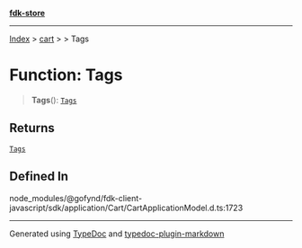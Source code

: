[**fdk-store**](../../../README.md)
***

[Index](../../../API.md) > [cart](../../README.md) > [<internal>](../README.md) > Tags

# Function: Tags

> **Tags**(): [`Tags`](../type-aliases/type-alias.Tags.md)

## Returns

[`Tags`](../type-aliases/type-alias.Tags.md)

## Defined In

node\_modules/@gofynd/fdk-client-javascript/sdk/application/Cart/CartApplicationModel.d.ts:1723

***
Generated using [TypeDoc](https://typedoc.org/) and [typedoc-plugin-markdown](https://www.npmjs.com/package/typedoc-plugin-markdown)
